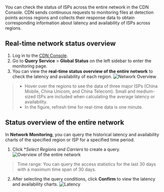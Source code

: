 You can check the status of ISPs across the entire network in the CDN Console. CDN sends continuous requests to monitoring files at detection points across regions and collects their response data to obtain corresponding information about latency and availability of ISPs across regions.

## Real-time network status overview
1. Log in to the [CDN Console](https://console.cloud.tencent.com/cdn).
2. Go to **Query Service** > **Global Status** on the left sidebar to enter the monitoring page.
3. You can view the **real-time status overview of the entire network** to check the latency and availability of each region.
![Network Overview](https://main.qcloudimg.com/raw/b7a54f611db4c89ac4e9812f3266bf26.png)
>
> + Hover over the regions to see the data of three major ISPs (China Mobile, China Unicom, and China Telecom). Small and medium-sized ISPs are included when calculating the average latency or availability.
> + In the figure, refresh time for real-time data is one minute.

## Status overview of the entire network
In **Network Monitoring**, you can query the historical latency and availability charts of the specified region or ISP for a specified time period.
1. Click **Select Regions and Carriers* to create a query.
![Overview of the entire network](https://main.qcloudimg.com/raw/85566d6b41e3e59a57b00e237119752b.png)
>Time range: You can query the access statistics for the last 30 days with a maximum time span of 30 days.
2. After selecting the query conditions, click **Confirm** to view the latency and availability charts.
![Latency](https://main.qcloudimg.com/raw/dc7f30fa6f105c4161a55ef5d4a319c2.png)
